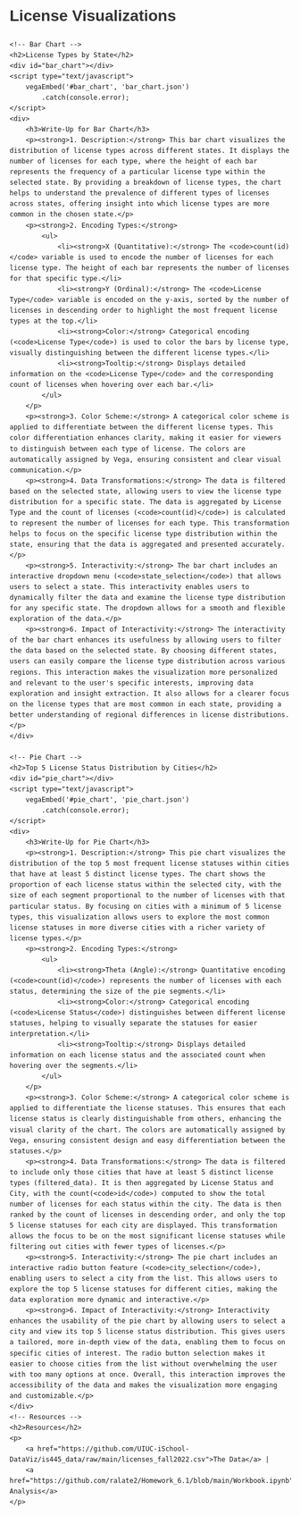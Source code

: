 
<!DOCTYPE html>
<html lang="en">
<head>
    <meta charset="UTF-8">
    <meta name="viewport" content="width=device-width, initial-scale=1.0">
    <title>License Visualizations</title>
    <script src="https://cdn.jsdelivr.net/npm/vega@5"></script>
    <script src="https://cdn.jsdelivr.net/npm/vega-lite@5"></script>
    <script src="https://cdn.jsdelivr.net/npm/vega-embed@6"></script>
    <style>
        body {
            font-family: Arial, sans-serif;
            line-height: 1.6;
            margin: 20px;
        }
        h1, h2 {
            color: #333;
        }
        p {
            margin: 10px 0;
        }
        iframe {
            border: none;
        }
    </style>
</head>
<body>
    <h1>License Visualizations</h1>

    <!-- Bar Chart -->
    <h2>License Types by State</h2>
    <div id="bar_chart"></div>
    <script type="text/javascript">
        vegaEmbed('#bar_chart', 'bar_chart.json')
            .catch(console.error);
    </script>
    <div>
        <h3>Write-Up for Bar Chart</h3>
        <p><strong>1. Description:</strong> This bar chart visualizes the distribution of license types across different states. It displays the number of licenses for each type, where the height of each bar represents the frequency of a particular license type within the selected state. By providing a breakdown of license types, the chart helps to understand the prevalence of different types of licenses across states, offering insight into which license types are more common in the chosen state.</p>
        <p><strong>2. Encoding Types:</strong>
            <ul>
                <li><strong>X (Quantitative):</strong> The <code>count(id)</code> variable is used to encode the number of licenses for each license type. The height of each bar represents the number of licenses for that specific type.</li>
                <li><strong>Y (Ordinal):</strong> The <code>License Type</code> variable is encoded on the y-axis, sorted by the number of licenses in descending order to highlight the most frequent license types at the top.</li>
                <li><strong>Color:</strong> Categorical encoding (<code>License Type</code>) is used to color the bars by license type, visually distinguishing between the different license types.</li>
                <li><strong>Tooltip:</strong> Displays detailed information on the <code>License Type</code> and the corresponding count of licenses when hovering over each bar.</li>
            </ul>
        </p>
        <p><strong>3. Color Scheme:</strong> A categorical color scheme is applied to differentiate between the different license types. This color differentiation enhances clarity, making it easier for viewers to distinguish between each type of license. The colors are automatically assigned by Vega, ensuring consistent and clear visual communication.</p>
        <p><strong>4. Data Transformations:</strong> The data is filtered based on the selected state, allowing users to view the license type distribution for a specific state. The data is aggregated by License Type and the count of licenses (<code>count(id)</code>) is calculated to represent the number of licenses for each type. This transformation helps to focus on the specific license type distribution within the state, ensuring that the data is aggregated and presented accurately.</p>
        <p><strong>5. Interactivity:</strong> The bar chart includes an interactive dropdown menu (<code>state_selection</code>) that allows users to select a state. This interactivity enables users to dynamically filter the data and examine the license type distribution for any specific state. The dropdown allows for a smooth and flexible exploration of the data.</p>
        <p><strong>6. Impact of Interactivity:</strong> The interactivity of the bar chart enhances its usefulness by allowing users to filter the data based on the selected state. By choosing different states, users can easily compare the license type distribution across various regions. This interaction makes the visualization more personalized and relevant to the user's specific interests, improving data exploration and insight extraction. It also allows for a clearer focus on the license types that are most common in each state, providing a better understanding of regional differences in license distributions.</p>
    </div>

    <!-- Pie Chart -->
    <h2>Top 5 License Status Distribution by Cities</h2>
    <div id="pie_chart"></div>
    <script type="text/javascript">
        vegaEmbed('#pie_chart', 'pie_chart.json')
            .catch(console.error);
    </script>
    <div>
        <h3>Write-Up for Pie Chart</h3>
        <p><strong>1. Description:</strong> This pie chart visualizes the distribution of the top 5 most frequent license statuses within cities that have at least 5 distinct license types. The chart shows the proportion of each license status within the selected city, with the size of each segment proportional to the number of licenses with that particular status. By focusing on cities with a minimum of 5 license types, this visualization allows users to explore the most common license statuses in more diverse cities with a richer variety of license types.</p>
        <p><strong>2. Encoding Types:</strong>
            <ul>
                <li><strong>Theta (Angle):</strong> Quantitative encoding (<code>count(id)</code>) represents the number of licenses with each status, determining the size of the pie segments.</li>
                <li><strong>Color:</strong> Categorical encoding (<code>License Status</code>) distinguishes between different license statuses, helping to visually separate the statuses for easier interpretation.</li>
                <li><strong>Tooltip:</strong> Displays detailed information on each license status and the associated count when hovering over the segments.</li>
            </ul>
        </p>
        <p><strong>3. Color Scheme:</strong> A categorical color scheme is applied to differentiate the license statuses. This ensures that each license status is clearly distinguishable from others, enhancing the visual clarity of the chart. The colors are automatically assigned by Vega, ensuring consistent design and easy differentiation between the statuses.</p>
        <p><strong>4. Data Transformations:</strong> The data is filtered to include only those cities that have at least 5 distinct license types (filtered_data). It is then aggregated by License Status and City, with the count(<code>id</code>) computed to show the total number of licenses for each status within the city. The data is then ranked by the count of licenses in descending order, and only the top 5 license statuses for each city are displayed. This transformation allows the focus to be on the most significant license statuses while filtering out cities with fewer types of licenses.</p>
        <p><strong>5. Interactivity:</strong> The pie chart includes an interactive radio button feature (<code>city_selection</code>), enabling users to select a city from the list. This allows users to explore the top 5 license statuses for different cities, making the data exploration more dynamic and interactive.</p>
        <p><strong>6. Impact of Interactivity:</strong> Interactivity enhances the usability of the pie chart by allowing users to select a city and view its top 5 license status distribution. This gives users a tailored, more in-depth view of the data, enabling them to focus on specific cities of interest. The radio button selection makes it easier to choose cities from the list without overwhelming the user with too many options at once. Overall, this interaction improves the accessibility of the data and makes the visualization more engaging and customizable.</p>
    </div>
    <!-- Resources -->
    <h2>Resources</h2>
    <p>
        <a href="https://github.com/UIUC-iSchool-DataViz/is445_data/raw/main/licenses_fall2022.csv">The Data</a> |
        <a href="https://github.com/ralate2/Homework_6.1/blob/main/Workbook.ipynb">The Analysis</a>
    </p>
</body>
</html>

